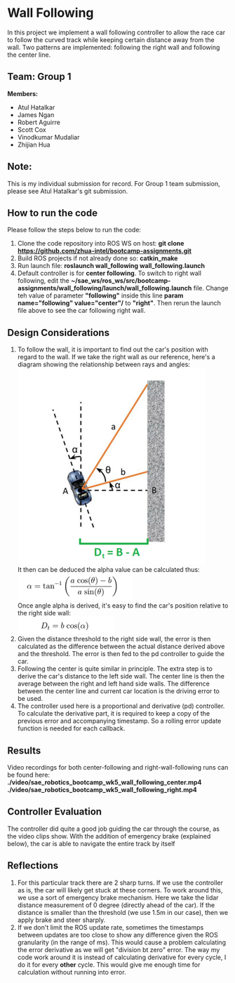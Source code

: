 # Wall Following
In this project we implement a wall following controller to allow the race car to follow the curved track while keeping certain distance away from the wall. Two patterns are implemented: following the right wall and following the center line.

## Team: Group 1
**Members:**
* Atul Hatalkar
* James Ngan
* Robert Aguirre
* Scott Cox
* Vinodkumar Mudaliar
* Zhijian Hua

## Note:
This is my individual submission for record. For Group 1 team submission, please see Atul Hatalkar's git submission.

## How to run the code
Please follow the steps below to run the code:
1. Clone the code repository into ROS WS on host: **git clone  https://github.com/zhua-intel/bootcamp-assignments.git**
2. Build ROS projects if not already done so: **catkin_make**
3. Run launch file: **roslaunch wall_following wall_following.launch**
4. Default controller is for **center following**. To switch to right wall following, edit  the **~/sae_ws/ros_ws/src/bootcamp-assignments/wall_following/launch/wall_following.launch** file. Change  teh value of parameter **"following"** inside this line **param name="following" value="center"/** to **"right"**. Then rerun the launch file above to see the car following right wall.

## Design Considerations
1. To follow the wall, it is important to find out the car's position with regard to the wall. If we take the right wall as our reference, here's a diagram showing the relationship between rays and angles:<br/>
![Diagram of distances and angles](./img/wall_following_distance_calculation.png)<br/>
It then can be deduced the alpha value can be calculated thus:<br/>
![Calculating alpha](./img/wall_following_alpha_calculation.png)<br/>
Once angle alpha is derived, it's easy to find the car's position relative to the right side wall:<br/>
![Wall distance](./img/wall_following_distance_based_on_alpha.png)<br/>
2. Given the distance threshold to the right side wall, the error is then calculated as the difference between the actual distance derived above and the threshold. The error is then fed to the pd controller to guide the car.
3. Following the center is quite similar in principle. The extra step is to derive the car's distance to the left side wall. The center line is then the average between the right and left hand side walls. The difference between the center line and current car location is the driving error to be used.
4. The controller used here is a proportional and derivative (pd) controller. To calculate the derivative part, it is required to keep a copy of the previous error and accompanying timestamp. So a rolling error update function is needed for each callback. 

## Results
Video recordings for both center-following and right-wall-following runs can be found here:
**./video/sae_robotics_bootcamp_wk5_wall_following_center.mp4**<br/>
**./video/sae_robotics_bootcamp_wk5_wall_following_right.mp4**<br/>

## Controller Evaluation
The controller did quite a good job guiding the car through the course, as the video clips show. With the addition of emergency brake (explained below), the car is able to navigate the entire track by itself

## Reflections
1. For this particular track there are 2 sharp turns. If we use the controller as is, the car will likely get stuck at these corners. To work around this, we use a sort of emergency brake mechanism. Here we take the lidar distance measurement of 0 degree (directly ahead of the car). If the distance is smaller than the threshold (we use 1.5m in our case), then we apply brake and steer sharply. 
2. If we don't limit the ROS update rate, sometimes the timestamps between updates are too close to show any difference given the ROS granularity (in the range of ms). This would cause a problem  calculating the error derivative as we will get "division bt zero" error. The way my code work around it is instead of calculating derivative for every cycle, I do it for every **other** cycle. This would give me enough time for calculation without running into error.  

